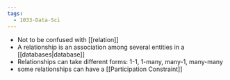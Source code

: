```yaml
---
tags:
  - 1033-Data-Sci
---
```

- Not to be confused with [[relation]]
- A relationship is an association among several entities in a [[databases|database]]
- Relationships can take different forms: 1-1, 1-many, many-1, many-many
- some relationships can have a [[Participation Constraint]]